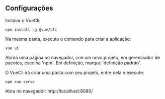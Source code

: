 ## Configurações
Instalar o VueCli:

```
npm install -g @vue/cli
```
Na mesma pasta, execute o comando para criar a aplicação:
```
vue ui
```
Abrirá uma página no navegador, crie um novo projeto, em gerenciador de pacotes, escolha 'npm'. Em definição, marque 'definição padrão'.

O VueCli irá criar uma pasta com seu projeto, entre nela e execute:

```
npm run serve
```
Abra no navegador: http://localhost:8080/
